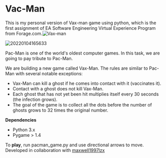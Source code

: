 # Vac-Man
This is my personal version of Vax-man game using python, which is the first assignment of EA Software Engineering Virtual Experience Program from Forage.com.![Vax-man](https://user-images.githubusercontent.com/47311671/148130467-f5d5f016-327b-47fd-b82a-685a045805fb.gif)


![20220104165633](https://user-images.githubusercontent.com/47311671/148129115-8b7192dd-ee25-46a0-8ead-7c91642c4ec5.png)


Pac-Man is one of the world's oldest computer games. In this task, we are going to pay tribute to Pac-Man. 

We are building a new game called Vax-Man. The rules are similar to Pac-Man with several notable exceptions:<br>
<ul>
  <li>Vax-Man can kill a ghost if he comes into contact with it (vaccinates it). </li>
  <li>Contact with a ghost does not kill Vax-Man.</li>
  <li>Each ghost that has not yet been hit multiplies itself every 30 seconds (the infection grows).</li>
  <li>The goal of the game is to collect all the dots before the number of ghosts grows to 32 times the original number.</li>
</ul>

<b>Dependencies</b>
<ul>
  <li>Python 3.x</li>
  <li>Pygame > 1.4</li>
</ul>
To <b>play</b>, run pacman_game.py and use directional arrows to move.
<br>
Developed in collaboration with <a href="https://github.com/maxwell1997lzx">maxwell1997lzx</a>
